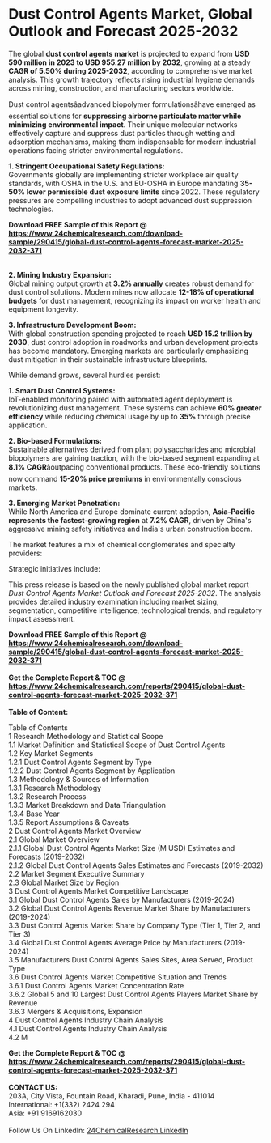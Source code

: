 <h1>Dust Control Agents Market, Global Outlook and Forecast 2025-2032</h1><p>The global <strong>dust control agents market</strong> is projected to expand from <strong>USD 590 million in 2023 to USD 955.27 million by 2032</strong>, growing at a steady <strong>CAGR of 5.50% during 2025-2032</strong>, according to comprehensive market analysis. This growth trajectory reflects rising industrial hygiene demands across mining, construction, and manufacturing sectors worldwide.</p><p>Dust control agentsâadvanced biopolymer formulationsâhave emerged as essential solutions for <strong>suppressing airborne particulate matter while minimizing environmental impact</strong>. Their unique molecular networks effectively capture and suppress dust particles through wetting and adsorption mechanisms, making them indispensable for modern industrial operations facing stricter environmental regulations.</p><p><strong>1. Stringent Occupational Safety Regulations:</strong><br>
Governments globally are implementing stricter workplace air quality standards, with OSHA in the U.S. and EU-OSHA in Europe mandating <strong>35-50% lower permissible dust exposure limits</strong> since 2022. These regulatory pressures are compelling industries to adopt advanced dust suppression technologies.</p><div><b>Download FREE Sample of this Report @ 
            <a href="https://www.24chemicalresearch.com/download-sample/290415/global-dust-control-agents-forecast-market-2025-2032-371">
            https://www.24chemicalresearch.com/download-sample/290415/global-dust-control-agents-forecast-market-2025-2032-371</a></b></div><br><p><strong>2. Mining Industry Expansion:</strong><br>
Global mining output growth at <strong>3.2% annually</strong> creates robust demand for dust control solutions. Modern mines now allocate <strong>12-18% of operational budgets</strong> for dust management, recognizing its impact on worker health and equipment longevity.</p><p><strong>3. Infrastructure Development Boom:</strong><br>
With global construction spending projected to reach <strong>USD 15.2 trillion by 2030</strong>, dust control adoption in roadworks and urban development projects has become mandatory. Emerging markets are particularly emphasizing dust mitigation in their sustainable infrastructure blueprints.</p><p>While demand grows, several hurdles persist:</p><p><strong>1. Smart Dust Control Systems:</strong><br>
IoT-enabled monitoring paired with automated agent deployment is revolutionizing dust management. These systems can achieve <strong>60% greater efficiency</strong> while reducing chemical usage by up to <strong>35%</strong> through precise application.</p><p><strong>2. Bio-based Formulations:</strong><br>
Sustainable alternatives derived from plant polysaccharides and microbial biopolymers are gaining traction, with the bio-based segment expanding at <strong>8.1% CAGR</strong>âoutpacing conventional products. These eco-friendly solutions now command <strong>15-20% price premiums</strong> in environmentally conscious markets.</p><p><strong>3. Emerging Market Penetration:</strong><br>
While North America and Europe dominate current adoption, <strong>Asia-Pacific represents the fastest-growing region</strong> at <strong>7.2% CAGR</strong>, driven by China's aggressive mining safety initiatives and India's urban construction boom.</p><p>The market features a mix of chemical conglomerates and specialty providers:</p><p>Strategic initiatives include:</p><p>This press release is based on the newly published global market report <em>Dust Control Agents Market Outlook and Forecast 2025-2032</em>. The analysis provides detailed industry examination including market sizing, segmentation, competitive intelligence, technological trends, and regulatory impact assessment.</p><div><b>Download FREE Sample of this Report @ 
            <a href="https://www.24chemicalresearch.com/download-sample/290415/global-dust-control-agents-forecast-market-2025-2032-371">
            https://www.24chemicalresearch.com/download-sample/290415/global-dust-control-agents-forecast-market-2025-2032-371</a></b></div><br><div><b>Get the Complete Report & TOC @ 
            <a href="https://www.24chemicalresearch.com/reports/290415/global-dust-control-agents-forecast-market-2025-2032-371">
            https://www.24chemicalresearch.com/reports/290415/global-dust-control-agents-forecast-market-2025-2032-371</a></b></div><br>
            <b>Table of Content:</b><p>Table of Contents<br />
1 Research Methodology and Statistical Scope<br />
1.1 Market Definition and Statistical Scope of Dust Control Agents<br />
1.2 Key Market Segments<br />
1.2.1 Dust Control Agents Segment by Type<br />
1.2.2 Dust Control Agents Segment by Application<br />
1.3 Methodology & Sources of Information<br />
1.3.1 Research Methodology<br />
1.3.2 Research Process<br />
1.3.3 Market Breakdown and Data Triangulation<br />
1.3.4 Base Year<br />
1.3.5 Report Assumptions & Caveats<br />
2 Dust Control Agents Market Overview<br />
2.1 Global Market Overview<br />
2.1.1 Global Dust Control Agents Market Size (M USD) Estimates and Forecasts (2019-2032)<br />
2.1.2 Global Dust Control Agents Sales Estimates and Forecasts (2019-2032)<br />
2.2 Market Segment Executive Summary<br />
2.3 Global Market Size by Region<br />
3 Dust Control Agents Market Competitive Landscape<br />
3.1 Global Dust Control Agents Sales by Manufacturers (2019-2024)<br />
3.2 Global Dust Control Agents Revenue Market Share by Manufacturers (2019-2024)<br />
3.3 Dust Control Agents Market Share by Company Type (Tier 1, Tier 2, and Tier 3)<br />
3.4 Global Dust Control Agents Average Price by Manufacturers (2019-2024)<br />
3.5 Manufacturers Dust Control Agents Sales Sites, Area Served, Product Type<br />
3.6 Dust Control Agents Market Competitive Situation and Trends<br />
3.6.1 Dust Control Agents Market Concentration Rate<br />
3.6.2 Global 5 and 10 Largest Dust Control Agents Players Market Share by Revenue<br />
3.6.3 Mergers & Acquisitions, Expansion<br />
4 Dust Control Agents Industry Chain Analysis<br />
4.1 Dust Control Agents Industry Chain Analysis<br />
4.2 M</p><div><b>Get the Complete Report & TOC @ 
            <a href="https://www.24chemicalresearch.com/reports/290415/global-dust-control-agents-forecast-market-2025-2032-371">
            https://www.24chemicalresearch.com/reports/290415/global-dust-control-agents-forecast-market-2025-2032-371</a></b></div><br><b>CONTACT US:</b><br>
            203A, City Vista, Fountain Road, Kharadi, Pune, India - 411014<br>
            International: +1(332) 2424 294<br>
            Asia: +91 9169162030 <br><br>
            Follow Us On LinkedIn: <a href="https://www.linkedin.com/company/24chemicalresearch/">24ChemicalResearch LinkedIn</a>